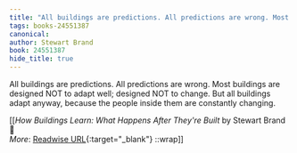```yaml
---
title: "All buildings are predictions. All predictions are wrong. Most buildings ..."
tags: books-24551387
canonical: 
author: Stewart Brand
book: 24551387
hide_title: true
---
```


All buildings are predictions. All predictions are wrong. Most buildings are designed NOT to adapt well; designed NOT to change. But all buildings adapt anyway, because the people inside them are constantly changing.


[[<cite>_How Buildings Learn: What Happens After They're Built_</cite> by Stewart Brand 📕<br>
_More_: [Readwise URL](https://readwise.io/open/478842746){:target="_blank"}
::wrap]]
